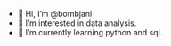 - 👋 Hi, I’m @bombjani
- 👀 I’m interested in data analysis.
- 🌱 I’m currently learning python and sql.

<!---
bombjani/bombjani is a ✨ special ✨ repository because its `README.md` (this file) appears on your GitHub profile.
You can click the Preview link to take a look at your changes.
--->
